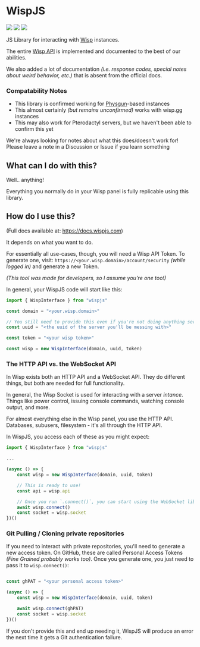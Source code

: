 # WispJS
<p align="left">
    <a href="https://discord.gg/5JUqZjzmYJ" alt="Discord Invite"><img src="https://img.shields.io/discord/981394195812085770?label=Support&logo=discord&logoColor=white" /></a>
    <a href="https://www.npmjs.com/package/@cfc-servers/wispjs" alt="NPM Package Link"><img src="https://img.shields.io/npm/v/%40cfc-servers%2Fwispjs?label=NPM&logo=npm" /></a>
    <a href="https://docs.wispjs.com" alt="Docs Link"><img src="https://img.shields.io/badge/Docs-docs.wispjs.com-blue?logo=readthedocs" /></a>
</p>

JS Library for interacting with [Wisp](https://wisp.gg/) instances.

The entire [Wisp API](https://gamepanel.notion.site/API-Documentation-7b6a2cd53a1047aa9f8c7942ca0c1fe1) is implemented and documented to the best of our abilities.

We also added a lot of documentation _(i.e. response codes, special notes about weird behavior, etc.)_ that is absent from the official docs.

### Compatability Notes
- This library is confirmed working for [Physgun](https://physgun.com/)-based instances
- This almost certainly _(but remains unconfirmed)_ works with wisp.gg instances
- This may also work for Pterodactyl servers, but we haven't been able to confirm this yet

We're always looking for notes about what this does/doesn't work for! Please leave a note in a Discussion or Issue if you learn something

## What can I do with this?
Well.. anything!

Everything you normally do in your Wisp panel is fully replicable using this library.


## How do I use this?

(Full docs available at: https://docs.wispjs.com)

It depends on what you want to do.

For essentially all use-cases, though, you will need a Wisp API Token.
To generate one, visit: `https://<your.wisp.domain>/account/security` _(while logged in)_ and generate a new Token.


_(This tool was made for developers, so I assume you're one too!)_

In general, your WispJS code will start like this:
```js
import { WispInterface } from "wispjs"

const domain = "<your.wisp.domain>"

// You still need to provide this even if you're not doing anything server-specific (this will be improved)
const uuid = "<the uuid of the server you'll be messing with>"

const token = "<your wisp token>"

const wisp = new WispInterface(domain, uuid, token)
```


### The HTTP API vs. the WebSocket API
In Wisp exists both an HTTP API and a WebSocket API. They do different things, but both are needed for full functionality.

In general, the Wisp Socket is used for interacting with a server _intance_. Things like power control, issuing console commands, watching console output, and more.

For almost everything else in the Wisp panel, you use the HTTP API. Databases, subusers, filesystem - it's all through the HTTP API.


In WispJS, you access each of these as you might expect:
```js
import { WispInterface } from "wispjs"

...

(async () => {
    const wisp = new WispInterface(domain, uuid, token)

    // This is ready to use!
    const api = wisp.api

    // Once you run `.connect()`, you can start using the WebSocket library
    await wisp.connect()
    const socket = wisp.socket
})()
```

### Git Pulling / Cloning private repositories
If you need to interact with private repositories, you'll need to generate a new access token. On GitHub, these are called Personal Access Tokens _(Fine Grained probably works too)_.
Once you generate one, you just need to pass it to `wisp.connect()`:
```js

const ghPAT = "<your personal access token>"

(async () => {
    const wisp = new WispInterface(domain, uuid, token)

    await wisp.connect(ghPAT)
    const socket = wisp.socket
})()
```

If you don't provide this and end up needing it, WispJS will produce an error the next time it gets a Git authentication failure.
